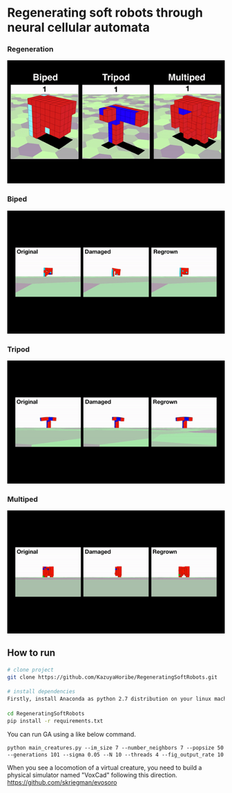 <!-- 
<p align="center">
  <img src="images/carsmallest.gif" />
</p> -->
# Regenerating soft robots through neural cellular automata  

### Regeneration  
![](images/regeneration.gif)  
### Biped  
![](images/biped.gif)  
### Tripod  
![](images/tripod.gif)  
### Multiped  
![](images/multiped.gif)  
## How to run
<!-- <img src="http://www.sciweavers.org/tex2img.php?eq=%20%5Csqrt%7Bab%7D%20&bc=White&fc=Black&im=tif&fs=12&ff=arev&edit=0" align="center" border="0" alt=" \sqrt{ab} " width="" height="" /> -->

```bash
# clone project   
git clone https://github.com/KazuyaHoribe/RegeneratingSoftRobots.git   

# install dependencies    
Firstly, install Anaconda as python 2.7 distribution on your linux machine.  

cd RegeneratingSoftRobots
pip install -r requirements.txt
```

You can run GA using a like below command.
```
python main_creatures.py --im_size 7 --number_neighbors 7 --popsize 50 --generations 101 --sigma 0.05 --N 10 --threads 4 --fig_output_rate 10
```

When you see a locomotion of a virtual creature, you need to build a physical simulator named "VoxCad" following this direction.
https://github.com/skriegman/evosoro  